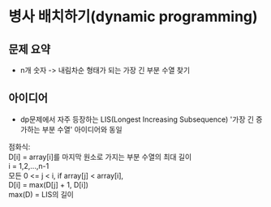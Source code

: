# 병사 배치하기(dynamic programming)
## 문제 요약
- n개 숫자 -> 내림차순 형태가 되는 가장 긴 부분 수열 찾기

## 아이디어
- dp문제에서 자주 등장하는 LIS(Longest Increasing Subsequence) '가장 긴 증가하는 부분 수열' 아이디어와 동일  

점화식:  
D[i] = array[i]를 마지막 원소로 가지는 부분 수열의 최대 길이  
i = 1,2,...,n-1  
모든 0 <= j < i, 
    if array[j] < array[i],  
        D[i] = max(D[j] + 1, D[i])  
max(D) = LIS의 길이

